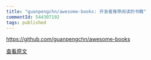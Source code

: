 ```yaml
---
title: "guanpengchn/awesome-books: 开发者推荐阅读的书籍"
commentId: 544307192
tags: published
---
```


https://github.com/guanpengchn/awesome-books
    
[查看原文](https://github.com/lotosbin/lotosbin.github.io/issues/159)
    